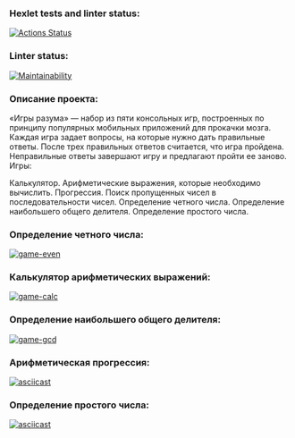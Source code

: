 ### Hexlet tests and linter status:
[![Actions Status](https://github.com/super-gr0ver/frontend-project-44/workflows/hexlet-check/badge.svg)](https://github.com/super-gr0ver/frontend-project-44/actions)

### Linter status:
[![Maintainability](https://api.codeclimate.com/v1/badges/e725594b7276b16c2b9b/maintainability)](https://codeclimate.com/github/super-gr0ver/frontend-project-44/maintainability)

### Описание проекта:
«Игры разума» — набор из пяти консольных игр, построенных по принципу популярных мобильных приложений для прокачки мозга. Каждая игра задает вопросы, на которые нужно дать правильные ответы. После трех правильных ответов считается, что игра пройдена. Неправильные ответы завершают игру и предлагают пройти ее заново. Игры:

Калькулятор. Арифметические выражения, которые необходимо вычислить.
Прогрессия. Поиск пропущенных чисел в последовательности чисел.
Определение четного числа.
Определение наибольшего общего делителя.
Определение простого числа.

### Определение четного числа:
[![game-even](https://asciinema.org/a/sWGoEbGlPjfltrOuFRSKzZ4Mq.svg)](https://asciinema.org/a/sWGoEbGlPjfltrOuFRSKzZ4Mq)

### Калькулятор арифметических выражений:
[![game-calc](https://asciinema.org/a/Q5yKXUBzq1X24bG8rtKITEC4n.svg)](https://asciinema.org/a/Q5yKXUBzq1X24bG8rtKITEC4n)

### Определение наибольшего общего делителя:
[![game-gcd](https://asciinema.org/a/GVInOVrhdxsDeXDD28lOLrBDP.svg)](https://asciinema.org/a/GVInOVrhdxsDeXDD28lOLrBDP)

### Арифметическая прогрессия:
[![asciicast](https://asciinema.org/a/HqZ4J5sOEDBfAT7zpV39Gk7n8.svg)](https://asciinema.org/a/HqZ4J5sOEDBfAT7zpV39Gk7n8)

### Определение простого числа:
[![asciicast](https://asciinema.org/a/Yg6CIWyZEGMRzkCcsuMlQgq9S.svg)](https://asciinema.org/a/Yg6CIWyZEGMRzkCcsuMlQgq9S)